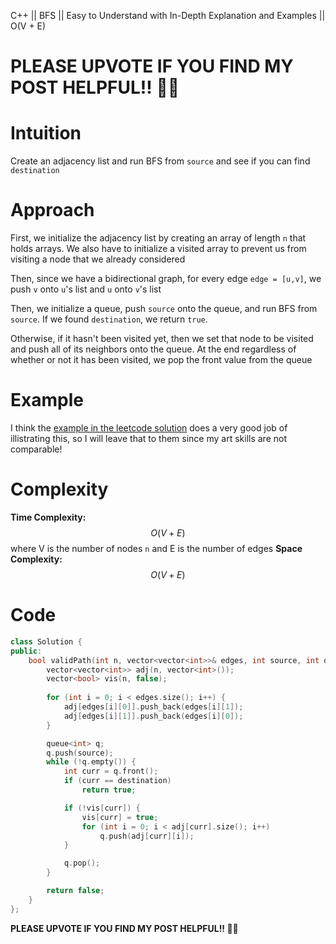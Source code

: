 C++ || BFS || Easy to Understand with In-Depth Explanation and Examples || O(V + E)

# PLEASE UPVOTE IF YOU FIND MY POST HELPFUL!! 🥺😁

# Intuition

Create an adjacency list and run BFS from `source` and see if you can find `destination`

# Approach

First, we initialize the adjacency list by creating an array of length `n` that holds arrays. We also have to initialize a visited array to prevent us from visiting a node that we already considered

Then, since we have a bidirectional graph, for every edge `edge = [u,v]`, we push `v` onto `u`'s list and `u` onto `v`'s list

Then, we initialize a queue, push `source` onto the queue, and run BFS from `source`. If we found `destination`, we return `true`.

Otherwise, if it hasn't been visited yet, then we set that node to be visited and push all of its neighbors onto the queue. At the end regardless of whether or not it has been visited, we pop the front value from the queue

# Example

I think the [example in the leetcode solution](https://leetcode.com/problems/find-if-path-exists-in-graph/solutions/2715942/find-if-path-exists-in-graph/?orderBy=most_votes) does a very good job of illistrating this, so I will leave that to them since my art skills are not comparable!

# Complexity

**Time Complexity:** $$O(V + E)$$ where V is the number of nodes `n` and E is the number of edges
**Space Complexity:** $$O(V + E)$$

# Code

```c++
class Solution {
public:
    bool validPath(int n, vector<vector<int>>& edges, int source, int destination) {
        vector<vector<int>> adj(n, vector<int>());
        vector<bool> vis(n, false);
        
        for (int i = 0; i < edges.size(); i++) {
            adj[edges[i][0]].push_back(edges[i][1]);
            adj[edges[i][1]].push_back(edges[i][0]);
        }

        queue<int> q;
        q.push(source);
        while (!q.empty()) {
            int curr = q.front();
            if (curr == destination)
                return true;

            if (!vis[curr]) {
                vis[curr] = true;
                for (int i = 0; i < adj[curr].size(); i++)
                    q.push(adj[curr][i]);
            }

            q.pop();
        }

        return false;
    }
};
```

**PLEASE UPVOTE IF YOU FIND MY POST HELPFUL!! 🥺😁**